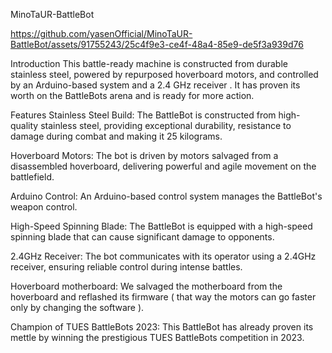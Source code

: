MinoTaUR-BattleBot

https://github.com/yasenOfficial/MinoTaUR-BattleBot/assets/91755243/25c4f9e3-ce4f-48a4-85e9-de5f3a939d76

Introduction
This battle-ready machine is constructed from durable stainless steel, powered by repurposed hoverboard motors, and controlled by an Arduino-based system and a 2.4 GHz receiver . It has proven its worth on the BattleBots arena and is ready for more action.

Features
Stainless Steel Build: The BattleBot is constructed from high-quality stainless steel, providing exceptional durability, resistance to damage during combat and making it 25 kilograms.

Hoverboard Motors: The bot is driven by motors salvaged from a disassembled hoverboard, delivering powerful and agile movement on the battlefield.

Arduino Control: An Arduino-based control system manages the BattleBot's weapon control.

High-Speed Spinning Blade: The BattleBot is equipped with a high-speed spinning blade that can cause significant damage to opponents.

2.4GHz Receiver: The bot communicates with its operator using a 2.4GHz receiver, ensuring reliable control during intense battles.

Hoverboard motherboard: We salvaged the motherboard from the hoverboard and reflashed its firmware ( that way the motors can go faster only by changing the software ).

Champion of TUES BattleBots 2023: This BattleBot has already proven its mettle by winning the prestigious TUES BattleBots competition in 2023.
